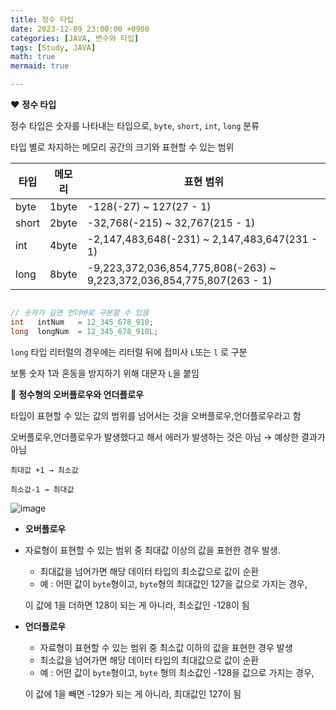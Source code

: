 ```yaml
---
title: 정수 타입
date: 2023-12-09 23:00:00 +0900
categories: [JAVA, 변수와 타입]
tags: [Study, JAVA]
math: true
mermaid: true

---
```

❤ **정수 타입**

정수 타입은 숫자를 나타내는 타입으로, `byte`, `short`, `int`, `long` 분류

타입 별로 차지하는 메모리 공간의 크기와 표현할 수 있는 범위

| 타입 | 메모리 | 표현 범위 |
| --- | --- | --- |
| byte | 1byte | -128(-27) ~ 127(27 - 1) |
| short | 2byte | -32,768(-215) ~ 32,767(215 - 1) |
| int | 4byte | -2,147,483,648(-231) ~ 2,147,483,647(231 - 1) |
| long | 8byte | -9,223,372,036,854,775,808(-263) ~ 9,223,372,036,854,775,807(263 - 1) |

```java

// 숫자가 길면 언더바로 구분할 수 있음
int   intNum   = 12_345_678_910;
long  longNum  = 12_345_678_910L;
```

`long` 타입 리터럴의 경우에는 리터럴 뒤에 접미사 `L`또는 `l` 로 구분

보통 숫자 1과 혼동을 방지하기 위해 대문자 `L`을 붙임

🧡 **정수형의 오버플로우와 언더플로우**

타입이 표현할 수 있는 값의 범위를 넘어서는 것을 오버플로우,언더플로우라고 함

오버플로우,언더플로우가 발생했다고 해서 에러가 발생하는 것은 아님 → 예상한 결과가 아님

`최대값 +1 → 최소값`

`최소값-1 → 최대값`

![image](https://github.com/ararp1006/mainProject/assets/130068083/839e4a20-0e54-4de6-b939-07175da7f574)

- **오버플로우**
- 자료형이 표현할 수 있는 범위 중 최대값 이상의 값을 표현한 경우 발생.
    - 최대값을 넘어가면 해당 데이터 타입의 최소값으로 값이 순환
    - 예 : 어떤 값이 `byte`형이고, `byte`형의 최대값인 127을 값으로 가지는 경우,

     이 값에 1을 더하면 128이 되는 게 아니라, 최소값인 -128이 됨
    
- **언더플로우**
    - 자료형이 표현할 수 있는 범위 중 최소값 이하의 값을 표현한 경우 발생
    - 최소값을 넘어가면 해당 데이터 타입의 최대값으로 값이 순환
    - 예 : 어떤 값이 `byte`형이고, `byte` 형의 최소값인 -128을 값으로 가지는 경우,

     이 값에 1을 빼면 -129가 되는 게 아니라, 최대값인 127이 됨